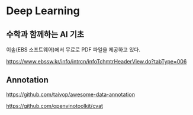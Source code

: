 # Deep Learning

## 수학과 함께하는 AI 기초

이솦(EBS 소프트웨어)에서 무료로 PDF 파일을 제공하고 있다.

<https://www.ebssw.kr/info/intrcn/infoTchmtrHeaderView.do?tabType=006>

## Annotation

<https://github.com/taivop/awesome-data-annotation>

<https://github.com/openvinotoolkit/cvat>
